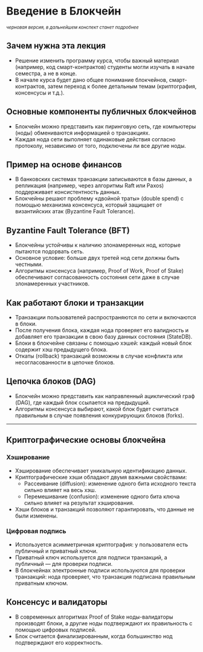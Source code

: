 # Введение в Блокчейн
<sup>*черновая версия, в дальнейшем конспект станет подробнее*<sup>

## Зачем нужна эта лекция
- Решение изменить программу курса, чтобы важный материал (например, код смарт-контрактов) студенты могли изучать в начале семестра, а не в конце.
- В начале курса будет дано общее понимание блокчейнов, смарт-контрактов, затем переход к более детальным темам (криптография, консенсусы и т.д.).

## Основные компоненты публичных блокчейнов
- Блокчейн можно представить как пиринговую сеть, где компьютеры (ноды) обмениваются информацией о транзакциях.
- Каждая нода сети выполняет одинаковые действия согласно протоколу, независимо от того, подключены ли все другие ноды.
  
## Пример на основе финансов
- В банковских системах транзакции записываются в базы данных, а репликация (например, через алгоритмы Raft или Paxos) поддерживает консистентность данных.
- Блокчейны решают проблему «двойной траты» (double spend) с помощью механизма консенсуса, который защищает от византийских атак (Byzantine Fault Tolerance).

## Byzantine Fault Tolerance (BFT)
- Блокчейны устойчивы к наличию злонамеренных нод, которые пытаются подорвать сеть.
- Основное условие: больше двух третей нод сети должны быть честными.
- Алгоритмы консенсуса (например, Proof of Work, Proof of Stake) обеспечивают согласованность состояния сети даже в случае злонамеренных участников.

## Как работают блоки и транзакции
- Транзакции пользователей распространяются по сети и включаются в блоки.
- После получения блока, каждая нода проверяет его валидность и добавляет его транзакции в свою базу данных состояния (StateDB).
- Блоки в блокчейне связаны с помощью хэшей: каждый новый блок содержит хэш предыдущего блока.
- Откаты (rollback) транзакций возможны в случае конфликта или несогласованности в цепочке блоков.

## Цепочка блоков (DAG)
- Блокчейн можно представить как направленный ациклический граф (DAG), где каждый блок ссылается на предыдущий.
- Алгоритмы консенсуса выбирают, какой блок будет считаться правильным в случае появления конкурирующих блоков (forks).
  
---

## Криптографические основы блокчейна

### Хэширование
- Хэширование обеспечивает уникальную идентификацию данных.
- Криптографические хэши обладают двумя важными свойствами:
  - Рассеивание (diffusion): изменение одного бита исходного текста сильно влияет на весь хэш.
  - Перемешивание (confusion): изменение одного бита ключа сильно влияет на результат хэширования.
- Хэши блоков и транзакций позволяют гарантировать, что данные не были изменены.

### Цифровая подпись
- Используется асимметричная криптография: у пользователя есть публичный и приватный ключи.
- Приватный ключ используется для подписи транзакций, а публичный — для проверки подписи.
- В блокчейнах электронные подписи используются для проверки транзакций: нода проверяет, что транзакция подписана правильным приватным ключом.

## Консенсус и валидаторы
- В современных алгоритмах Proof of Stake ноды-валидаторы производят блоки, а другие ноды подтверждают их правильность с помощью цифровых подписей.
- Блок считается финализированным, когда большинство нод подтверждают его корректность.